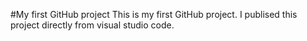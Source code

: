 #My first GitHub project
This is my first GitHub project. I publised this project directly from visual studio code. 